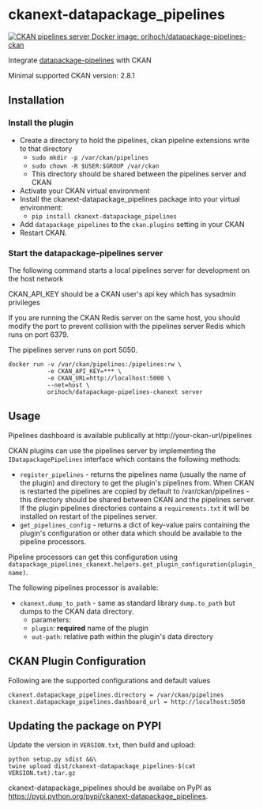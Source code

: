 # ckanext-datapackage_pipelines

[![CKAN pipelines server Docker image: orihoch/datapackage-pipelines-ckan](https://img.shields.io/badge/CKAN%20pipelines%20server%20Docker%20image-orihoch/datapackage--pipelines--ckanext-darkgreen.svg)](https://hub.docker.com/r/orihoch/datapackage-pipelines-ckanext/)

Integrate [datapackage-pipelines](https://github.com/frictionlessdata/datapackage-pipelines) with CKAN

Minimal supported CKAN version: 2.8.1

## Installation

### Install the plugin

* Create a directory to hold the pipelines, ckan pipeline extensions write to that directory
  * `sudo mkdir -p /var/ckan/pipelines`
  * `sudo chown -R $USER:$GROUP /var/ckan`
  * This directory should be shared between the pipelines server and CKAN
* Activate your CKAN virtual environment
* Install the ckanext-datapackage_pipelines package into your virtual environment:
  * `pip install ckanext-datapackage_pipelines`
* Add `datapackage_pipelines` to the `ckan.plugins` setting in your CKAN
* Restart CKAN.

### Start the datapackage-pipelines server

The following command starts a local pipelines server for development on the host network

CKAN_API_KEY should be a CKAN user's api key which has sysadmin privileges

If you are running the CKAN Redis server on the same host, you should modify the port to prevent collision
with the pipelines server Redis which runs on port 6379.

The pipelines server runs on port 5050.

```
docker run -v /var/ckan/pipelines:/pipelines:rw \
           -e CKAN_API_KEY=*** \
           -e CKAN_URL=http://localhost:5000 \
           --net=host \
           orihoch/datapackage-pipelines-ckanext server
```

## Usage

Pipelines dashboard is available publically at http://your-ckan-url/pipelines

CKAN plugins can use the pipelines server by implementing the `IDatapackagePipelines` interface which contains the following  methods:

* `register_pipelines` - returns the pipelines name (usually the name of the plugin) and directory to get the plugin's
pipelines from. When CKAN is restarted the pipelines are copied by default to /var/ckan/pipelines - this directory should be
shared between CKAN and the pipelines server. If the plugin pipelines directories contains a `requirements.txt` it will be
installed on restart of the pipelines server.
* `get_pipelines_config` - returns a dict of key-value pairs containing the plugin's configuration or other data which should be available to the pipeline processors.

Pipeline processors can get this configuration using  `datapackage_pipelines_ckanext.helpers.get_plugin_configuration(plugin_name)`.

The following pipelines processor is available:

* `ckanext.dump_to_path` - same as standard library `dump.to_path` but dumps to the CKAN data directory.
  * parameters:
  * `plugin`: **required** name of the plugin
  * `out-path`: relative path within the plugin's data directory

## CKAN Plugin Configuration

Following are the supported configurations and default values

```
ckanext.datapackage_pipelines.directory = /var/ckan/pipelines
ckanext.datapackage_pipelines.dashboard_url = http://localhost:5050
```

## Updating the package on PYPI

Update the version in `VERSION.txt`, then build and upload:

```
python setup.py sdist &&\
twine upload dist/ckanext-datapackage_pipelines-$(cat VERSION.txt).tar.gz
```

ckanext-datapackage_pipelines should be availabe on PyPI as https://pypi.python.org/pypi/ckanext-datapackage_pipelines.
